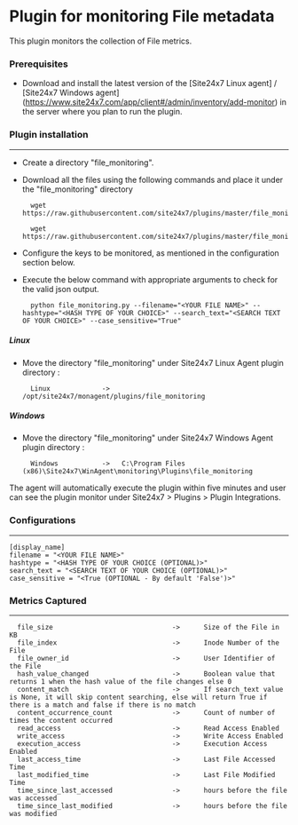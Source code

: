 # Plugin for monitoring File metadata

This plugin monitors the collection of File metrics.

### Prerequisites

- Download and install the latest version of the [Site24x7 Linux agent] / [Site24x7 Windows agent] (https://www.site24x7.com/app/client#/admin/inventory/add-monitor) in the server where you plan to run the plugin.

### Plugin installation

---

- Create a directory "file_monitoring".

- Download all the files using the following commands and place it under the "file_monitoring" directory

		wget https://raw.githubusercontent.com/site24x7/plugins/master/file_monitoring/file_monitoring.py
      
		wget https://raw.githubusercontent.com/site24x7/plugins/master/file_monitoring/file_monitoring.cfg

- Configure the keys to be monitored, as mentioned in the configuration section below.

- Execute the below command with appropriate arguments to check for the valid json output.

		python file_monitoring.py --filename="<YOUR FILE NAME>" --hashtype="<HASH TYPE OF YOUR CHOICE>" --search_text="<SEARCH TEXT OF YOUR CHOICE>" --case_sensitive="True"

##### Linux

- Move the directory "file_monitoring" under Site24x7 Linux Agent plugin directory :

		Linux             ->   /opt/site24x7/monagent/plugins/file_monitoring

##### Windows

- Move the directory "file_monitoring" under Site24x7 Windows Agent plugin directory :

		Windows           ->   C:\Program Files (x86)\Site24x7\WinAgent\monitoring\Plugins\file_monitoring
      
The agent will automatically execute the plugin within five minutes and user can see the plugin monitor under Site24x7 > Plugins > Plugin Integrations.

### Configurations

---

    [display_name]
    filename = "<YOUR FILE NAME>"
    hashtype = "<HASH TYPE OF YOUR CHOICE (OPTIONAL)>"
    search_text = "<SEARCH TEXT OF YOUR CHOICE (OPTIONAL)>"
    case_sensitive = "<True (OPTIONAL - By default 'False')>"

### Metrics Captured

---

      file_size                              ->      Size of the File in KB
      file_index                             ->      Inode Number of the File 
      file_owner_id                          ->      User Identifier of the File
      hash_value_changed                     ->      Boolean value that returns 1 when the hash value of the file changes else 0
      content_match                          ->      If search_text value is None, it will skip content searching, else will return True if there is a match and false if there is no match
      content_occurrence_count               ->      Count of number of times the content occurred
      read_access                            ->      Read Access Enabled
      write_access                           ->      Write Access Enabled
      execution_access                       ->      Execution Access Enabled
      last_access_time                       ->      Last File Accessed Time
      last_modified_time                     ->      Last File Modified Time
      time_since_last_accessed               ->      hours before the file was accessed
      time_since_last_modified               ->      hours before the file was modified
      
